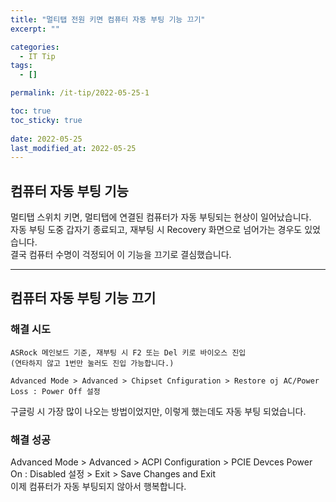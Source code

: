 ```yaml
---
title: "멀티탭 전원 키면 컴퓨터 자동 부팅 기능 끄기"
excerpt: ""

categories:
  - IT Tip
tags:
  - []

permalink: /it-tip/2022-05-25-1

toc: true
toc_sticky: true
 
date: 2022-05-25
last_modified_at: 2022-05-25
---
```


## 컴퓨터 자동 부팅 기능

멀티탭 스위치 키면, 멀티탭에 연결된 컴퓨터가 자동 부팅되는 현상이 일어났습니다.  
자동 부팅 도중 갑자기 종료되고, 재부팅 시 Recovery 화면으로 넘어가는 경우도 있었습니다.  
결국 컴퓨터 수명이 걱정되어 이 기능을 끄기로 결심했습니다.

---

## 컴퓨터 자동 부팅 기능 끄기

### 해결 시도
```
ASRock 메인보드 기준, 재부팅 시 F2 또는 Del 키로 바이오스 진입
(연타하지 않고 1번만 눌러도 진입 가능합니다.)

Advanced Mode > Advanced > Chipset Cnfiguration > Restore oj AC/Power Loss : Power Off 설정
```
구글링 시 가장 많이 나오는 방법이었지만, 이렇게 했는데도 자동 부팅 되었습니다.

### 해결 성공
Advanced Mode > Advanced > ACPI Configuration > PCIE Devces Power On : Disabled 설정 > Exit > Save Changes and Exit  
이제 컴퓨터가 자동 부팅되지 않아서 행복합니다.
